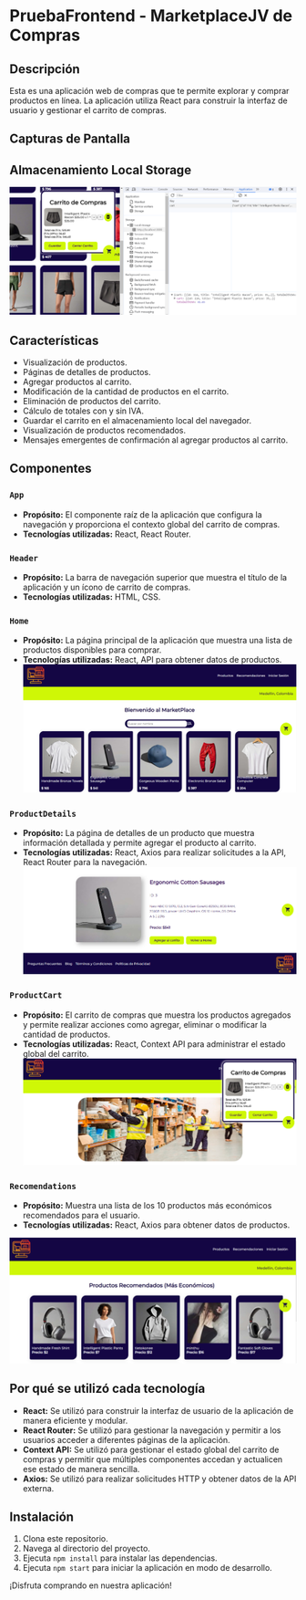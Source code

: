 # PruebaFrontend - MarketplaceJV de Compras

## Descripción

Esta es una aplicación web de compras que te permite explorar y comprar productos en línea. La aplicación utiliza React para construir la interfaz de usuario y gestionar el carrito de compras.

## Capturas de Pantalla
## Almacenamiento Local Storage
![Captura de pantalla 4](./prueba_frontend/src/assets/captura5.png)


## Características

- Visualización de productos.
- Páginas de detalles de productos.
- Agregar productos al carrito.
- Modificación de la cantidad de productos en el carrito.
- Eliminación de productos del carrito.
- Cálculo de totales con y sin IVA.
- Guardar el carrito en el almacenamiento local del navegador.
- Visualización de productos recomendados.
- Mensajes emergentes de confirmación al agregar productos al carrito.

## Componentes

### `App`

- **Propósito:** El componente raíz de la aplicación que configura la navegación y proporciona el contexto global del carrito de compras.
- **Tecnologías utilizadas:** React, React Router.

### `Header`

- **Propósito:** La barra de navegación superior que muestra el título de la aplicación y un ícono de carrito de compras.
- **Tecnologías utilizadas:** HTML, CSS.

### `Home`

- **Propósito:** La página principal de la aplicación que muestra una lista de productos disponibles para comprar.
- **Tecnologías utilizadas:** React, API para obtener datos de productos.
![Captura de pantalla 1](./prueba_frontend/src/assets/image.png)

### `ProductDetails`

- **Propósito:** La página de detalles de un producto que muestra información detallada y permite agregar el producto al carrito.
- **Tecnologías utilizadas:** React, Axios para realizar solicitudes a la API, React Router para la navegación.
![Captura de pantalla 4](./prueba_frontend/src/assets/captura4.png)

### `ProductCart`

- **Propósito:** El carrito de compras que muestra los productos agregados y permite realizar acciones como agregar, eliminar o modificar la cantidad de productos.
- **Tecnologías utilizadas:** React, Context API para administrar el estado global del carrito.
![Captura de pantalla 3](./prueba_frontend/src/assets/captura3.png)

### `Recomendations`

- **Propósito:** Muestra una lista de los 10 productos más económicos recomendados para el usuario.
- **Tecnologías utilizadas:** React, Axios para obtener datos de productos.

![Captura de pantalla 2](./prueba_frontend/src/assets/Captura2.png)


## Por qué se utilizó cada tecnología

- **React:** Se utilizó para construir la interfaz de usuario de la aplicación de manera eficiente y modular.
- **React Router:** Se utilizó para gestionar la navegación y permitir a los usuarios acceder a diferentes páginas de la aplicación.
- **Context API:** Se utilizó para gestionar el estado global del carrito de compras y permitir que múltiples componentes accedan y actualicen ese estado de manera sencilla.
- **Axios:** Se utilizó para realizar solicitudes HTTP y obtener datos de la API externa.

## Instalación

1. Clona este repositorio.
2. Navega al directorio del proyecto.
3. Ejecuta `npm install` para instalar las dependencias.
4. Ejecuta `npm start` para iniciar la aplicación en modo de desarrollo.

¡Disfruta comprando en nuestra aplicación!
